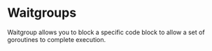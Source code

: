 # Waitgroups

Waitgroup allows you to block a specific code block to allow a set of goroutines to complete execution.